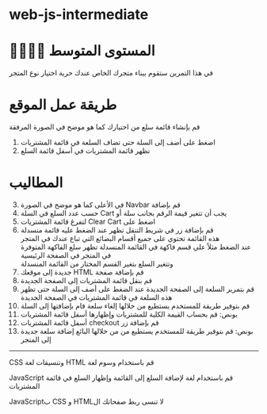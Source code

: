  # web-js-intermediate

# 🦸‍♀️🦸‍♂️ المستوى المتوسط

في هذا التمرين ستقوم ببناء متجرك الخاص
عندك حرية اختيار نوع المتجر

# طريقة عمل الموقع

قم بإنشاء قائمة سلع من اختيارك كما هو موضح في الصورة المرفقة

1. اضغط على أضف إلى السلة حتى تضاف السلعة في قائمة المشتريات
2. تظهر قائمة المشتريات في أسفل قائمة السلع

# المطاليب

3. في الأعلى كما هو موضح في الصورة Navbar قم بإضافة
4. حسب عدد السلع في السلة Cart يجب أن تتغير قيمة الرقم بجانب سلة أو
5. لتفرغ قائمة المشتريات Clear Cart اضغط على
6. قم بإضافة زر في شريط التنقل تظهر عند الضغط عليه قائمة
   منسدلة
   <br>هذه القائمة تحتوي على جميع أقسام البضائع التي تباع عندك في المتجر
   <br>عند الضغط مثلاً علي قسم فاكهة في القائمة المنسدلة تظهر سلع الفاكهة المتوفرة في المتجر في الصفحة الرئيسية
   <br>وتتغير السلع بتغير القسم المختار من القائمة المنسدلة
7. جديدة إلى موقعك HTML قم بإضافة صفحة
8. قم بنقل قائمة المشتريات إلى الصفحة الجديدة
9. قم بتمرير السلعة إلى الصفحة الجديدة عند الضغط على أضف إلى السلة
   حتى تظهر هذه السلعة في قائمة المشتريات في الصفحة الجديدة
10. قم بتوفير طريقة للمستخدم يستطيع من خلالها إلغاء سلعة قام بإضافتها إلى السلة
11. بونص: قم بحساب القيمة الكلية للمشتريات وإظهارها أسفل قائمة المشتريات
12. أسفل قائمة المشتريات checkout قم بإضافة زر
13. بونص: قم بتوفير طريقة للمستخدم يستطيع من من خلالها البائع إضافة سلعة جديدة إلى المتجر

---

CSS وتنسيقات لغة HTML قم باستخدام وسوم لغة

JavaScript قم باستخدام لغة
لإضافة السلع إلى القائمة وإظهار السلع في قائمة المشتريات

JavaScriptب CSS و HTMLلا تنسى ربط صفحاتك ال

</div>

